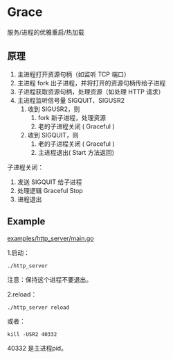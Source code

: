 # Grace

服务/进程的优雅重启/热加载

## 原理

1. 主进程打开资源句柄（如监听 TCP 端口）
2. 主进程 fork 出子进程，并将打开的资源句柄传给子进程
3. 子进程获取资源句柄，处理资源（如处理 HTTP 请求）
4. 主进程监听信号量 SIGQUIT、SIGUSR2
   1. 收到 SIGUSR2，则
        1. fork 新子进程，处理资源
        2. 老的子进程关闭 ( Graceful )
   2. 收到 SIGQUIT，则
        1. 老的子进程关闭 ( Graceful )
        2. 主进程退出( Start 方法返回)

子进程关闭：
1. 发送 SIGQUIT 给子进程
2. 处理逻辑 Graceful Stop
3. 进程退出

## Example
[examples/http_server/main.go](./examples/http_server/main.go)

1.启动：  
```
./http_server
```
注意：保持这个进程不要退出。

2.reload：  
```
./http_server reload
```
或者：
```
kill -USR2 40332
```
40332 是主进程pid。
